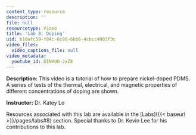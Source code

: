 ```yaml
---
content_type: resource
description: ''
file: null
resourcetype: Video
title: 'Lab 8: Doping'
uid: b10afc59-f04c-8c88-6bb6-4cbcc4083f3c
video_files:
  video_captions_file: null
video_metadata:
  youtube_id: DINHUO-JxZ8
---
```


**Description:** This video is a tutorial of how to prepare nickel-doped PDMS. A series of tests of the thermal, electrical, and magnetic properties of different concentrations of doping are shown.

**Instructor:** Dr. Katey Lo

Resources associated with this lab are available in the [Labs]({{< baseurl >}}/pages/labs#8) section. Special thanks to Dr. Kevin Lee for his contributions to this lab.